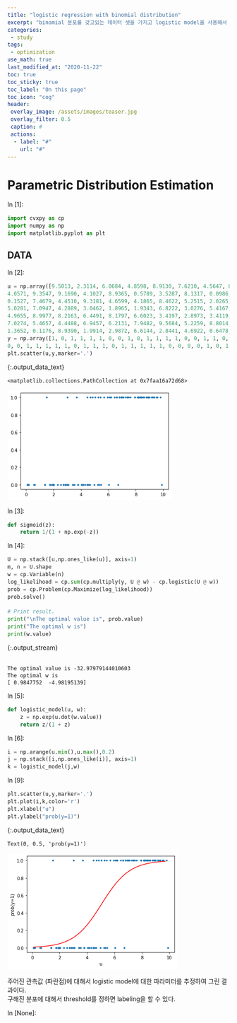 ```yaml
---
title: "logistic regression with binomial distribution"
excerpt: "binomial 분포를 갖고있는 데이터 셋을 가지고 logistic model을 사용해서 density를 추정해보자"
categories:
 - study
tags:
 - optimization
use_math: true
last_modified_at: "2020-11-22"
toc: true
toc_sticky: true
toc_label: "On this page"
toc_icon: "cog"
header:
 overlay_image: /assets/images/teaser.jpg
 overlay_filter: 0.5
 caption: #
 actions:
  - label: "#"
    url: "#"
---
```


# Parametric Distribution Estimation

<div class="prompt input_prompt">
In&nbsp;[1]:
</div>

<div class="input_area" markdown="1">

```python
import cvxpy as cp
import numpy as np
import matplotlib.pyplot as plt
```

</div>

## DATA

<div class="prompt input_prompt">
In&nbsp;[2]:
</div>

<div class="input_area" markdown="1">

```python
u = np.array([9.5013, 2.3114, 6.0684, 4.8598, 8.9130, 7.6210, 4.5647, 0.1850, 8.2141, 4.4470, 6.1543, 7.9194, 9.2181, 7.3821, 1.7627,
4.0571, 9.3547, 9.1690, 4.1027, 8.9365, 0.5789, 3.5287, 8.1317, 0.0986, 1.3889, 2.0277, 1.9872, 6.0379, 2.7219, 1.9881,
0.1527, 7.4679, 4.4510, 9.3181, 4.6599, 4.1865, 8.4622, 5.2515, 2.0265, 6.7214, 8.3812, 0.1964, 6.8128, 3.7948, 8.3180,
5.0281, 7.0947, 4.2889, 3.0462, 1.8965, 1.9343, 6.8222, 3.0276, 5.4167, 1.5087, 6.9790, 3.7837, 8.6001, 8.5366, 5.9356,
4.9655, 8.9977, 8.2163, 6.4491, 8.1797, 6.6023, 3.4197, 2.8973, 3.4119, 5.3408, 7.2711, 3.0929, 8.3850, 5.6807, 3.7041,
7.0274, 5.4657, 4.4488, 6.9457, 6.2131, 7.9482, 9.5684, 5.2259, 8.8014, 1.7296, 9.7975, 2.7145, 2.5233, 8.7574, 7.3731,
1.3652, 0.1176, 8.9390, 1.9914, 2.9872, 6.6144, 2.8441, 4.6922, 0.6478, 9.8833])
y = np.array([1, 0, 1, 1, 1, 1, 0, 0, 1, 0, 1, 1, 1, 1, 0, 0, 1, 1, 0, 1, 0, 0, 1, 0, 0, 0, 0, 0, 0, 0, 0, 1, 1, 1, 0, 0, 1, 1, 0, 0, 1, 0, 1, 0, 1, 1, 1, 0, 0,
0, 0, 1, 1, 1, 1, 1, 0, 1, 1, 1, 0, 1, 1, 1, 1, 1, 0, 0, 0, 0, 1, 0, 1, 1, 1, 1, 0, 0, 1, 1, 1, 1, 0, 1, 0, 1, 0, 0, 1, 1, 0, 0, 1, 0, 0, 1, 0, 1, 0, 0])
plt.scatter(u,y,marker='.')
```

</div>




{:.output_data_text}

```
<matplotlib.collections.PathCollection at 0x7faa16a72d68>
```




![png](/assets/images/pde_files/pde_3_1.png)


<div class="prompt input_prompt">
In&nbsp;[3]:
</div>

<div class="input_area" markdown="1">

```python
def sigmoid(z):
    return 1/(1 + np.exp(-z))
```

</div>

<div class="prompt input_prompt">
In&nbsp;[4]:
</div>

<div class="input_area" markdown="1">

```python
U = np.stack([u,np.ones_like(u)], axis=1)
m, n = U.shape
w = cp.Variable(n)
log_likelihood = cp.sum(cp.multiply(y, U @ w) - cp.logistic(U @ w))
prob = cp.Problem(cp.Maximize(log_likelihood))
prob.solve()

# Print result.
print("\nThe optimal value is", prob.value)
print("The optimal w is")
print(w.value)
```

</div>

{:.output_stream}

```

The optimal value is -32.97979144010603
The optimal w is
[ 0.9847752  -4.98195139]

```

<div class="prompt input_prompt">
In&nbsp;[5]:
</div>

<div class="input_area" markdown="1">

```python
def logistic_model(u, w):
    z = np.exp(u.dot(w.value))
    return z/(1 + z)
```

</div>

<div class="prompt input_prompt">
In&nbsp;[6]:
</div>

<div class="input_area" markdown="1">

```python
i = np.arange(u.min(),u.max(),0.2)
j = np.stack([i,np.ones_like(i)], axis=1)
k = logistic_model(j,w)
```

</div>

<div class="prompt input_prompt">
In&nbsp;[9]:
</div>

<div class="input_area" markdown="1">

```python
plt.scatter(u,y,marker='.')
plt.plot(i,k,color='r')
plt.xlabel("u")
plt.ylabel("prob(y=1)")
```

</div>




{:.output_data_text}

```
Text(0, 0.5, 'prob(y=1)')
```




![png](/assets/images/pde_files/pde_8_1.png)


주어진 관측값 (파란점)에 대해서 logistic model에 대한 파라미터를 추정하여 그린 결과이다.   
구해진 분포에 대해서 threshold를 정하면 labeling을 할 수 있다.

<div class="prompt input_prompt">
In&nbsp;[None]:
</div>

<div class="input_area" markdown="1">

```python

```

</div>
